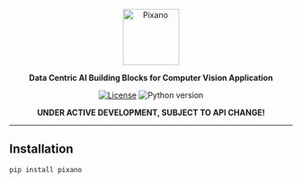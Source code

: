 <div align="center">

<p alig="center">

<img src="images/pixano_logo.png" alt="Pixano" height="100"/>

**Data Centric AI Building Blocks for Computer Vision Application**

[![License](https://img.shields.io/badge/license-CeCILL--C-blue.svg)](LICENSE)
![Python version](https://img.shields.io/badge/python-3.10+-important)


**UNDER ACTIVE DEVELOPMENT, SUBJECT TO API CHANGE!**

</p>

</div>

<hr/>

## Installation

```shell
pip install pixano
```
